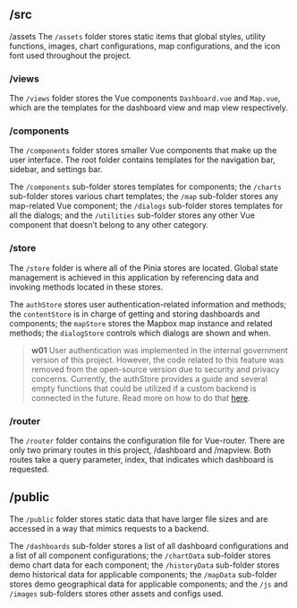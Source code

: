 ## /src
/assets
The `/assets` folder stores static items that global styles, utility functions, images, chart configurations, map configurations, and the icon font used throughout the project.

### /views
The `/views` folder stores the Vue components `Dashboard.vue` and `Map.vue`, which are the templates for the dashboard view and map view respectively.

### /components
The `/components` folder stores smaller Vue components that make up the user interface. The root folder contains templates for the navigation bar, sidebar, and settings bar.

The `/components` sub-folder stores templates for components; the `/charts` sub-folder stores various chart templates; the `/map` sub-folder stores any map-related Vue component; the `/dialogs` sub-folder stores templates for all the dialogs; and the `/utilities` sub-folder stores any other Vue component that doesn’t belong to any other category.

### /store
The `/store` folder is where all of the Pinia stores are located. Global state management is achieved in this application by referencing data and invoking methods located in these stores.

The `authStore` stores user authentication-related information and methods; the `contentStore` is in charge of getting and storing dashboards and components; the `mapStore` stores the Mapbox map instance and related methods; the `dialogStore` controls which dialogs are shown and when.

>**w01**
>User authentication was implemented in the internal government version of this project. However, the code related to this feature was removed from the open-source version due to security and privacy concerns. Currently, the authStore provides a guide and several empty functions that could be utilized if a custom backend is connected in the future. Read more on how to do that [here](/front-end).

### /router
The `/router` folder contains the configuration file for Vue-router. There are only two primary routes in this project, /dashboard and /mapview. Both routes take a query parameter, index, that indicates which dashboard is requested.

## /public
The `/public` folder stores static data that have larger file sizes and are accessed in a way that mimics requests to a backend.

The `/dashboards` sub-folder stores a list of all dashboard configurations and a list of all component configurations; the `/chartData` sub-folder stores demo chart data for each component; the `/historyData` sub-folder stores demo historical data for applicable components; the `/mapData` sub-folder stores demo geographical data for applicable components; and the `/js` and `/images` sub-folders stores other assets and configs used.